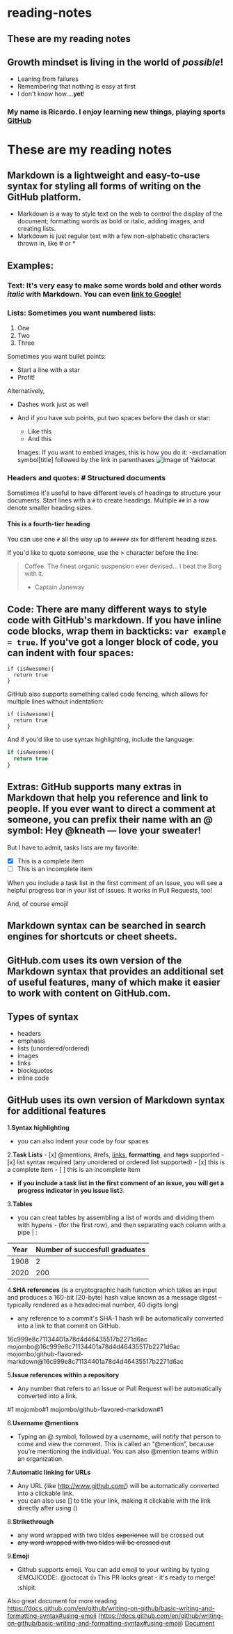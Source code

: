 # reading-notes
## These are my reading notes


## Growth mindset is living in the world of *possible*!
- Leaning from failures
- Remembering that nothing is easy at first
- I don't know how....**yet**!

### My name is Ricardo. I enjoy learning new things, playing sports   [GitHub](https://github.com/ZenAtomsk)


# These are my reading notes

## Markdown is a lightweight and easy-to-use syntax for styling all forms of writing on the GitHub platform.
- Markdown is a way to style text on the web to control the display of the document; formatting words as bold or italic, adding images, and creating lists.
- Markdown is just regular text with a few non-alphabetic characters thrown in, like # or *

## Examples: 

### Text: It's very easy to make some words **bold** and other words *italic* with Markdown. You can even [link to Google!](http://google.com)

### Lists: Sometimes you want numbered lists:

1. One
2. Two
3. Three

Sometimes you want bullet points:

* Start a line with a star
* Profit!

Alternatively,

- Dashes work just as well
- And if you have sub points, put two spaces before the dash or star:
  - Like this
  - And this
  
  Images: If you want to embed images, this is how you do it:
    -exclamation symbol[title] followed by the link in parenthases
![Image of Yaktocat](https://octodex.github.com/images/yaktocat.png)

### Headers and quotes: # Structured documents

Sometimes it's useful to have different levels of headings to structure your documents. Start lines with a `#` to create headings. Multiple `##` in a row denote smaller heading sizes.

#### This is a fourth-tier heading

You can use one `#` all the way up to `######` six for different heading sizes.

If you'd like to quote someone, use the > character before the line:

> Coffee. The finest organic suspension ever devised... I beat the Borg with it.
> - Captain Janeway

## Code: There are many different ways to style code with GitHub's markdown. If you have inline code blocks, wrap them in backticks: ` var example = true `.  If you've got a longer block of code, you can indent with four spaces:

    if (isAwesome){
      return true
    }

GitHub also supports something called code fencing, which allows for multiple lines without indentation:

```
if (isAwesome){
  return true
}
```

And if you'd like to use syntax highlighting, include the language:

```javascript
if (isAwesome){
  return true
}
```

## Extras: GitHub supports many extras in Markdown that help you reference and link to people. If you ever want to direct a comment at someone, you can prefix their name with an @ symbol: Hey @kneath — love your sweater!

But I have to admit, tasks lists are my favorite:

- [x] This is a complete item
- [ ]  This is an incomplete item

When you include a task list in the first comment of an Issue, you will see a helpful progress bar in your list of issues. It works in Pull Requests, too!

And, of course emoji!

## Markdown syntax can be searched in search engines for shortcuts or cheet sheets.

## GitHub.com uses its own version of the Markdown syntax that provides an additional set of useful features, many of which make it easier to work with content on GitHub.com.

## Types of syntax
- headers
- emphasis
- lists (unordered/ordered)
- images
- links
- blockquotes
- inline code

## GitHub uses its own version of Markdown syntax for additional features

1.**Syntax highlighting**
  - you can also indent your code by four spaces

2.**Task Lists**
    - [x] @mentions, #refs, [links](), **formatting**, and <del>tags</del> supported
    - [x] list syntax required (any unordered or ordered list supported)
    - [x] this is a complete item
    - [ ] this is an incomplete item
- **if you include a task list in the first comment of an issue, you will get a progress indicator in you issue list**3. 

3.**Tables**
- you can creat tables by assembling a list of words and dividing them with hypens - (for the first row), and then separating each column with a pipe | :

**Year** | **Number of succesfull graduates**
------------ | -------------
1908 | 2
2020 | 200

4.**SHA references** (is a cryptographic hash function which takes an input and produces a 160-bit (20-byte) hash value known as a message digest – typically rendered as a hexadecimal number, 40 digits long)
- any reference to a commit's SHA-1 hash will be automatically converted into a link to that commit on GitHub.

16c999e8c71134401a78d4d46435517b2271d6ac
mojombo@16c999e8c71134401a78d4d46435517b2271d6ac
mojombo/github-flavored-markdown@16c999e8c71134401a78d4d46435517b2271d6ac

5.**Issue references within a repository**
- Any number that refers to an Issue or Pull Request will be automatically converted into a link.

#1
mojombo#1
mojombo/github-flavored-markdown#1

6.**Username @mentions**
- Typing an @ symbol, followed by a username, will notify that person to come and view the comment. This is called an “@mention”, because you’re mentioning the individual. You can also @mention teams within an organization.

7.**Automatic linking for URLs** 
- Any URL (like http://www.github.com/) will be automatically converted into a clickable link.
- you can also use [] to title your link, making it clickable with the link directly after using ()

8.**Strikethrough**
- any word wrapped with two tildes ~~experience~~ will be crossed out
- ~~any word wrapped with two tildes will be crossed out~~

9.**Emoji**
- Github supports emoji.
You can add emoji to your writing by typing :EMOJICODE:.
@octocat :+1: This PR looks great - it's ready to merge! :shipit:



Also great document for more reading https://docs.github.com/en/github/writing-on-github/basic-writing-and-formatting-syntax#using-emoji
(https://docs.github.com/en/github/writing-on-github/basic-writing-and-formatting-syntax#using-emoji)
[Document](https://docs.github.com/en/github/writing-on-github/basic-writing-and-formatting-syntax#using-emoji)
